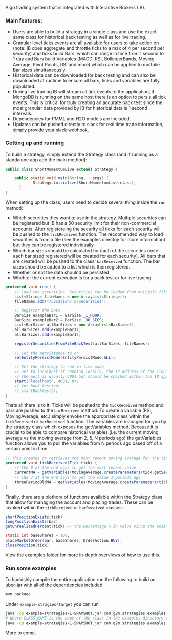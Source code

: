Algo trading system that is integrated with Interactive Brokers (IB). 

### Main features:
- Users are able to build a strategy in a single class and use the exact same class for historical back testing as well as for live trading. 
- Granular level ticks events are all available for users to take action on (note: IB does aggregate and throttle ticks to a max of 4 per second per security) and ticks build Bars, which can range in time from 1 second to 1 day and Bars build Variables (MACD, RSI, BollingerBands, Moving Average, Pivot Points, RSI and more) which can be applied to multplie Bar sizes simultaneously.
- Historical data can be downloaded for back testing and can also be downloaded at runtime to ensure all bars, ticks and variables are fully populated.
- During live trading IB will stream all tick events to the application, if MongoDB is running on the same host there is an option to persis all tick events. This is critical for truly creating an accurate back test since the most granular data provided by IB for historical data is 1 second intervals. 
- Dependencies for PMML and H2O models are included.
- Updates can be pushed directly to slack for real time trade information, simply provide your slack webhook.

### Getting up and running

To build a strategy, simply extend the Strategy class (and if running as a standalone app add the main method):

```java
public class ShortMomentumLive extends Strategy {

  	public static void main(String... args) {
		    Strategy.initialize(ShortMomentumLive.class);
	  }
}
```

When setting up the class, users need to decide several thing inside the `run` method:
- Which securities they want to use in the strategy. Multiple securities can be registered but IB has a 50 security limit for their non-commercial accounts. After registereing the security all ticks for each security will be pushed to the `tickReceived` function. The reccomended way to load securities is from a file (see the examples directoy for more information) but they can be registered individually.
- Which bar sizes should be calculated for each of the securities (note: each bar sized registered will be created for each security). All bars that are created will be pushed to the class' `barReceived` function. The bar sizes should be added to a list which is then registered.
- Whether or not the data shoulnd be persisted
- Whehter the current execution is for a back test or for live trading


```java
protected void run() {
    // Load the securities. Securities can be loaded from multiple files or from a single file.
    List<String> fileNames = new ArrayList<String>();
    fileNames.add("/Location/To/Securities");

    // Register the bars
    BarSize exampleBar1 = BarSize._1_HOUR;
    BarSize exampleBar2 = BarSize._30_SECS;
    List<BarSize> allBarSizes = new ArrayList<BarSize>();
    allBarSizes.add(exampleBar1);
    allBarSizes.add(exampleBar1);

    registerSecuritiesFromFileBackTest(allBarSizes, fileNames);

    // Set the persistance to on
    setEntityPersistMode(EntityPersistMode.ALL);

    // Set the strategy to run in live mode
    // Set to localhost if running locally, the IP address of the cloud instance if not running locally
    // The port is usually 4001 but should be checked within the IB application
    start("localhost", 4001, 0);
    // for back testing:
    // startBacktest();
}
```


Thats all there is to it. Ticks will be pushed to the `tickReceived` method and bars are pushed to the `barReceived` method. To create a variable (RSI, MovingAverage, etc.) simply envoke the appropriate class within the `tickReceived` or `barReceived` function. The variables are managed for you by the strategy class which exposes the getVariables method. Because it is crucial to be able to compare historical variables (i.e. the current moving average vs the moving average from 2, 5, N periods ago) the getVariables function allows you to pull the variables from N periods ago based off of a certain point in time.


```java
// This creates or retrieves the most recent moving average for the tick that was creat
protected void tickReceived(Tick tick) {
    // The 0 at the end says to get the most recent value
    currentMA = getVariables(MovingAverage.createParameters(tick.getSecurity().getKey(), exampleBar1, 9),tick.getDateTime(), 0));
    // The 3 at the end says to get the value 3 periods ago
    threePeriodOldMA = getVariables(MovingAverage.createParameters(tick.getSecurity().getKey(), exampleBar1, 9),tick.getDateTime(), 0));
}
```

Finally, there are a plethora of functions available within the Strategy class that allow for managing the account and placing trades. These can be invoked within the `tickReceived` or `barReceived` classes:

```java
shortPositionExists(tick)
longPositionExists(bar)
getUnrealizedPercent(tick) // the percentage % in value since the position opened

static int baseShares = 100;
placeMarketOrder(bar, baseShares, OrderAction.BUY);
closePosition(tick)
```

View the examples folder for more in-depth overviews of how to use this.

### Run some examples

To hackishly compile the entire application run the following to build an uber-jar with all of the dependencies included.
```bash
mvn package
```

Under `example-stragies/target` you can run 
```bash
java -cp example-strategies-1-SNAPSHOT.jar com.g2m.strategies.examples.CLASS_NAME
# Where CLASS_NAME is the name of the class in the examples directory that you want to run, i.e.:
java -cp example-strategies-1-SNAPSHOT.jar com.g2m.strategies.examples.MovingAverage_Example
```

More to come.


